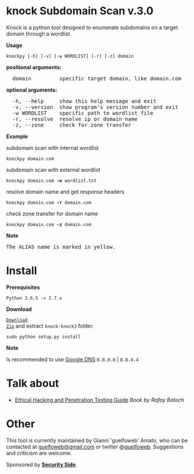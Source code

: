 knock Subdomain Scan v.3.0
====================

Knock is a python tool designed to enumerate subdomains on a target domain through a wordlist.

**Usage**

<code>knockpy [-h] [-v] [-w WORDLIST] [-r] [-z] domain</code>

**positional arguments:**
<pre>
  domain         specific target domain, like domain.com
</pre>

**optional arguments:**
<pre>
  -h, --help     show this help message and exit
  -v, --version  show program's version number and exit
  -w WORDLIST    specific path to wordlist file
  -r, --resolve  resolve ip or domain name
  -z, --zone     check for zone transfer
</pre>

**Example**

subdomain scan with internal wordlist

<code>knockpy domain.com</code>

subdomain scan with external wordlist

<code>knockpy domain.com **-w** wordlist.txt</code>

resolve domain name and get response headers

<code>knockpy domain.com **-r** domain.com</code>

check zone transfer for domain name

<code>knockpy domain.com **-z** domain.com</code>

**Note**

<pre>
The ALIAS name is marked in yellow.
</pre>

Install
=======
**Prerequisites**

<code>Python 2.6.5 -> 2.7.x</code>

**Download**

<code><a href="https://github.com/guelfoweb/knock/archive/knock3.zip" alt="knock-knock3.zip" title="knock-master.zip">Download Zip</a></code> and extract <code>knock-knock3</code> folder.

<code>sudo python setup.py install</code>

**Note**

Is recommended to use <a href="https://developers.google.com/speed/public-dns/docs/using">Google DNS</a> <code>8.8.8.8</code> | <code>8.8.4.4</code>

Talk about
==========

<ul>
<li><a href="http://www.amazon.com/Ethical-Hacking-Penetration-Testing-Guide/dp/1482231611">Ethical Hacking and Penetration Testing Guide</a> <i>Book by Rafay Baloch</i></li>
</ul>

Other
=====

This tool is currently maintained by Gianni 'guelfoweb' Amato, who can be contacted at guelfoweb@gmail.com or twitter <a href="http://twitter.com/guelfoweb">@guelfoweb</a>. Suggestions and criticism are welcome.

Sponsored by **<a href="http://www.securityside.it/">Security Side</a>**.
